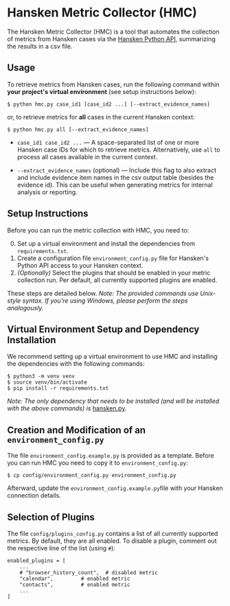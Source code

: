 # Hansken Metric Collector (HMC)

The Hansken Metric Collector (HMC) is a tool that automates the collection of metrics from Hansken cases via the [Hansken Python API](https://training.hansken.org/docs/python/), summarizing the results in a csv file.

## Usage

To retrieve metrics from Hansken cases, run the following command within **your project's virtual environment** (see setup instructions below):
```
$ python hmc.py case_id1 [case_id2 ...] [--extract_evidence_names]
```
or, to retrieve metrics for **all** cases in the current Hansken context:
```
$ python hmc.py all [--extract_evidence_names]
```

- ```case_id1 case_id2 ...``` — A space-separated list of one or more Hansken case IDs for which to retrieve metrics. Alternatively, use `all` to process all cases available in the current context.

- ```--extract_evidence_names``` (optional) — Include this flag to also extract and include evidence item names in the csv output table (besides the evidence id). This can be useful when generating metrics for internal analysis or reporting.

## Setup Instructions

Before you can run the metric collection with HMC, you need to:

0. Set up a virtual environment and install the dependencies from `requirements.txt`.
1. Create a configuration file `environment_config.py` file for Hansken's Python API access to your Hansken context.
2. *(Optionally)* Select the plugins that should be enabled in your metric collection run. Per default, all currently supported plugins are enabled.

These steps are detailed below. *Note: The provided commands use Unix-style syntax. If you're using Windows, please perform the steps analogously.*

## Virtual Environment Setup and Dependency Installation

We recommend setting up a virtual environment to use HMC and installing the dependencies with the following commands:

```
$ python3 -m venv venv
$ source venv/bin/activate
$ pip install -r requirements.txt
```

*Note: The only dependency that needs to be installed (and will be installed with the above commands) is* [hansken.py](https://training.hansken.org/docs/python/).

## Creation and Modification of an `environment_config.py`

The file `environment_config.example.py` is provided as a template. Before you can run HMC you need to copy it to `environment_config.py`:
```
$ cp config/environment_config.py environment_config.py
```
Afterward, update the `environment_config.example.py`file with your Hansken connection details. 

## Selection of Plugins

The file `config/plugins_config.py` contains a list of all currently supported metrics. By default, they are all enabled. To disable a plugin, comment out the respective line of the list (using `#`):
```
enabled_plugins = [
    ...
    # "browser_history_count", 	# disabled metric
    "calendar",			# enabled metric	  	
    "contacts",			# enabled metric
    ...
]
```


